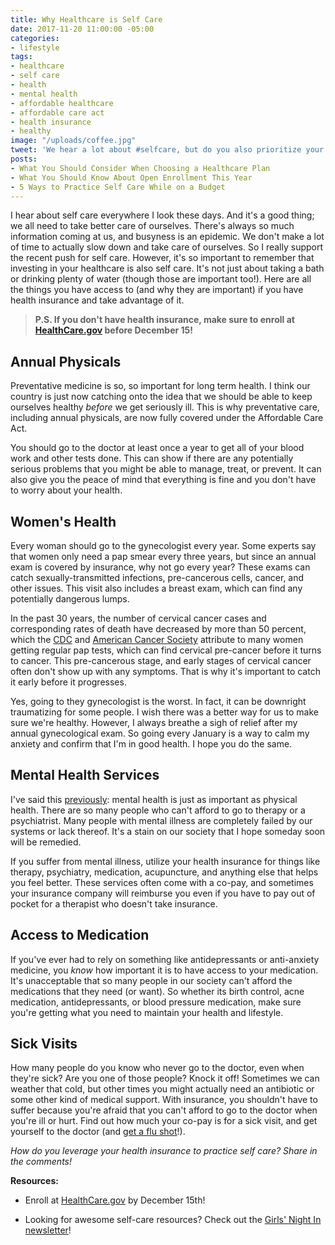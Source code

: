 ```yaml
---
title: Why Healthcare is Self Care
date: 2017-11-20 11:00:00 -05:00
categories:
- lifestyle
tags:
- healthcare
- self care
- health
- mental health
- affordable healthcare
- affordable care act
- health insurance
- healthy
image: "/uploads/coffee.jpg"
tweet: 'We hear a lot about #selfcare, but do you also prioritize your #healthcare? '
posts:
- What You Should Consider When Choosing a Healthcare Plan
- What You Should Know About Open Enrollment This Year
- 5 Ways to Practice Self Care While on a Budget
---
```


I hear about self care everywhere I look these days. And it's a good thing; we all need to take better care of ourselves. There's always so much information coming at us, and busyness is an epidemic. We don't make a lot of time to actually slow down and take care of ourselves. So I really support the recent push for self care. However, it's so important to remember that investing in your healthcare is also self care. It's not just about taking a bath or drinking plenty of water (though those are important too!). Here are all the things you have access to (and why they are important) if you have health insurance and take advantage of it.

> **P.S. If you don't have health insurance, make sure to enroll at [HealthCare.gov](http://www.healthcare.gov) before December 15!**

## Annual Physicals

Preventative medicine is so, so important for long term health. I think our country is just now catching onto the idea that we should be able to keep ourselves healthy *before* we get seriously ill. This is why preventative care, including annual physicals, are now fully covered under the Affordable Care Act.

You should go to the doctor at least once a year to get all of your blood work and other tests done. This can show if there are any potentially serious problems that you might be able to manage, treat, or prevent. It can also give you the peace of mind that everything is fine and you don't have to worry about your health.

## Women's Health

Every woman should go to the gynecologist every year. Some experts say that women only need a pap smear every three years, but since an annual exam is covered by insurance, why not go every year? These exams can catch sexually-transmitted infections, pre-cancerous cells, cancer, and other issues. This visit also includes a breast exam, which can find any potentially dangerous lumps.

In the past 30 years, the number of cervical cancer cases and corresponding rates of death have decreased by more than 50 percent, which the [CDC](https://www.cdc.gov/cancer/cervical/statistics/index.htm) and [American Cancer Society](https://www.cancer.org/cancer/cervical-cancer/detection-diagnosis-staging.html) attribute to many women getting regular pap tests, which can find cervical pre-cancer before it turns to cancer. This pre-cancerous stage, and early stages of cervical cancer often don't show up with any symptoms. That is why it's important to catch it early before it progresses.

Yes, going to they gynecologist is the worst. In fact, it can be downright traumatizing for some people. I wish there was a better way for us to make sure we're healthy. However, I always breathe a sigh of relief after my annual gynecological exam. So going every January is a way to calm my anxiety and confirm that I'm in good health. I hope you do the same.

## Mental Health Services

I've said this [previously](https://www.maggiegermano.com/blog/what-you-should-consider-when-choosing-a-healthcare-plan/): mental health is just as important as physical health. There are so many people who can't afford to go to therapy or a psychiatrist. Many people with mental illness are completely failed by our systems or lack thereof. It's a stain on our society that I hope someday soon will be remedied.

If you suffer from mental illness, utilize your health insurance for things like therapy, psychiatry, medication, acupuncture, and anything else that helps you feel better. These services often come with a co-pay, and sometimes your insurance company will reimburse you even if you have to pay out of pocket for a therapist who doesn't take insurance.

## Access to Medication

If you've ever had to rely on something like antidepressants or anti-anxiety medicine, you *know* how important it is to have access to your medication. It's unacceptable that so many people in our society can't afford the medications that they need (or want). So whether its birth control, acne medication, antidepressants, or blood pressure medication, make sure you're getting what you need to maintain your health and lifestyle.

## Sick Visits

How many people do you know who never go to the doctor, even when they're sick? Are you one of those people? Knock it off! Sometimes we can weather that cold, but other times you might actually need an antibiotic or some other kind of medical support. With insurance, you shouldn't have to suffer because you're afraid that you can't afford to go to the doctor when you're ill or hurt. Find out how much your co-pay is for a sick visit, and get yourself to the doctor (and [get a flu shot](https://20somethingfinance.com/where-to-get-cheap-or-free-flu-shots/?utm_source=feedburner&utm_medium=email&utm_campaign=Feed%3A\+20somethingfinancecom\+%2820SomethingFinance.com%29)!).

*How do you leverage your health insurance to practice self care? Share in the comments!*

**Resources:**

* Enroll at [HealthCare.gov](http://www.healthcare.gov) by December 15th!

* Looking for awesome self-care resources? Check out the [Girls' Night In newsletter](http://girlsnightinclub.com?ref=WFFuTlErVEg=)!